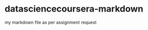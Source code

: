 datasciencecoursera-markdown
============================

my markdown file as per assignment request
